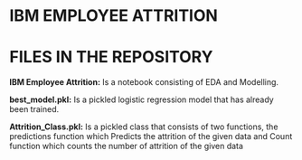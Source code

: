 # IBM EMPLOYEE ATTRITION








# FILES IN THE REPOSITORY

**IBM Employee Attrition:** Is a notebook consisting of EDA and Modelling.

**best_model.pkl:**  Is a pickled logistic regression model that has already been trained. 

**Attrition_Class.pkl:** Is a pickled class that consists of two functions, the predictions function which Predicts the attrition of the given data and  Count function which counts the number of attrition of the given data 
